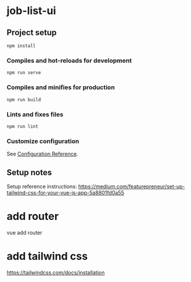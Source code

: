 # job-list-ui

## Project setup
```
npm install
```

### Compiles and hot-reloads for development
```
npm run serve
```

### Compiles and minifies for production
```
npm run build
```

### Lints and fixes files
```
npm run lint
```

### Customize configuration
See [Configuration Reference](https://cli.vuejs.org/config/).

## Setup notes
Setup reference instructions: https://medium.com/featurepreneur/set-up-tailwind-css-for-your-vue-js-app-5a8801fd0a55

# add router
vue add router

# add tailwind css
https://tailwindcss.com/docs/installation
